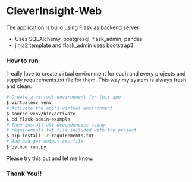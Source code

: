 # CleverInsight-Web
The application is build using Flask as backend server

  - Uses SQLAlchemy, postgresql, flask_admin, pandas
  - jinja2 template and flask_admin uses bootstrap3

### How to run

I really love to create virtual environment for each and every projects and supply requirements.txt file for them. This way my system is always fresh and clean.

```sh
# Create a virtual environment for this app
$ virtualenv venv
# Activate the app's virtual environment
$ source venv/bin/activate
$ cd flask-admin-example
# Then install all dependencies using 
# requirements.txt file included with the project
$ pip install -r requirements.txt
# Run and get output csv file
$ python run.py
```

Please try this out and let me know.
### Thank You!!

